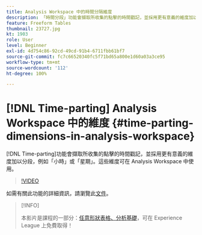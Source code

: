 ```yaml
---
title: Analysis Workspace 中的時間分隔維度
description: 「時間分段」功能會擷取所收集的點擊的時間戳記，並採用更有意義的維度加以分段，例如「小時」或「星期」。這些維度可在 Analysis Workspace 中使用。
feature: Freeform Tables
thumbnail: 23727.jpg
kt: 1903
role: User
level: Beginner
exl-id: 4d754c86-92cd-49cd-91b4-6711fbb61bf7
source-git-commit: fc7c66520340fc5f71bd65a800e1d60a03a3ce95
workflow-type: tm+mt
source-wordcount: '112'
ht-degree: 100%

---
```


# [!DNL Time-parting] Analysis Workspace 中的維度 {#time-parting-dimensions-in-analysis-workspace}

[!DNL Time-parting]功能會擷取所收集的點擊的時間戳記，並採用更有意義的維度加以分段，例如「小時」或「星期」。這些維度可在 Analysis Workspace 中使用。

>[!VIDEO](https://video.tv.adobe.com/v/23727/?quality=12&learn=on)

如需有關此功能的詳細資訊，請瀏覽此[文件](https://experienceleague.adobe.com/docs/analytics/analyze/analysis-workspace/components/dimensions/time-parting-dimensions.html?lang=zh-Hant)。

>[!INFO]
>
> 本影片是課程的一部分：[任意形狀表格、分析基礎](https://experienceleague.adobe.com/?recommended=Analytics-U-1-2020.3)，可在 Experience League 上免費取得！
